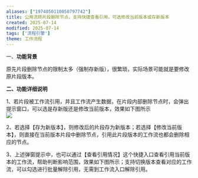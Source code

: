 ```yaml
---
aliases: ["1974850110058797742"]
title: 公用流转片段删除节点，支持快捷查看引用，可选修改当前版本或存新版本
created: 2025-07-14
modified: 2025-07-14
tags: ['流程引擎']
theme: 工作流程
---
```


一、**功能背景**

原先片段删除节点的限制太多（强制存新版），很繁琐，实际场景可能就是要修改原片段版本。

**二、功能详细说明**

1、若片段被工作流引用，并且工作流产生数据，在片段内部删除节点时，会弹出提示窗口，可以选是存新版还是修改当前版本，效果如下图所示  
![](https://myhelpdoc.oss-cn-heyuan.aliyuncs.com/mdimages/a2298dc9b6983f06a3d3609d4c3c833f.jpg)

2、若选择【存为新版本】，则修改后的片段存为新版本；若选择【修改当前版本】，则直接在当前版本片段中删除节点，引用此片段版本的工作流也都会删除相应的节点。

3、上述弹窗提示中，也可以通过【查看引用情况】这个快捷入口查看引用当前版本的工作流，帮助判断影响范围，效果如下图所示；支持切换版本查看对应的工作流，可以勾选进行批量解除引用，无需到工作流入口解除引用。

